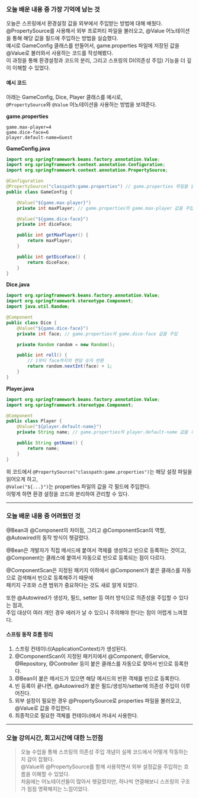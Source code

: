 ### 오늘 배운 내용 중 가장 기억에 남는 것

오늘은 스프링에서 환경설정 값을 외부에서 주입받는 방법에 대해 배웠다.  
@PropertySource를 사용해서 외부 프로퍼티 파일을 불러오고, @Value 어노테이션을 통해 해당 값을 필드에 주입하는 방법을 실습했다.  
예시로 GameConfig 클래스를 만들어서, game.properties 파일에 저장된 값을 @Value로 불러와서 사용하는 코드를 작성해봤다.  
이 과정을 통해 환경설정과 코드의 분리, 그리고 스프링의 DI(의존성 주입) 기능을 더 깊이 이해할 수 있었다.

#### 예시 코드

아래는 GameConfig, Dice, Player 클래스를 예시로,  
`@PropertySource`와 `@Value` 어노테이션을 사용하는 방법을 보여준다.

**game.properties**
```properties
game.max-player=4
game.dice-face=6
player.default-name=Guest
```

**GameConfig.java**
```java
import org.springframework.beans.factory.annotation.Value;
import org.springframework.context.annotation.Configuration;
import org.springframework.context.annotation.PropertySource;

@Configuration
@PropertySource("classpath:game.properties") // game.properties 파일을 읽어옴
public class GameConfig {

    @Value("${game.max-player}")
    private int maxPlayer; // game.properties의 game.max-player 값을 주입

    @Value("${game.dice-face}")
    private int diceFace;

    public int getMaxPlayer() {
        return maxPlayer;
    }

    public int getDiceFace() {
        return diceFace;
    }
}
```

**Dice.java**
```java
import org.springframework.beans.factory.annotation.Value;
import org.springframework.stereotype.Component;
import java.util.Random;

@Component
public class Dice {
    @Value("${game.dice-face}")
    private int face; // game.properties의 game.dice-face 값을 주입

    private Random random = new Random();

    public int roll() {
        // 1부터 face까지의 랜덤 숫자 반환
        return random.nextInt(face) + 1;
    }
}
```

**Player.java**
```java
import org.springframework.beans.factory.annotation.Value;
import org.springframework.stereotype.Component;

@Component
public class Player {
    @Value("${player.default-name}")
    private String name; // game.properties의 player.default-name 값을 주입

    public String getName() {
        return name;
    }
}
```

위 코드에서 `@PropertySource("classpath:game.properties")`는 해당 설정 파일을 읽어오게 하고,  
`@Value("${...}")`는 properties 파일의 값을 각 필드에 주입한다.  
이렇게 하면 환경 설정을 코드와 분리하여 관리할 수 있다.

***

### 오늘 배운 내용 중 어려웠던 것

@Bean과 @Component의 차이점, 그리고 @ComponentScan의 역할, @Autowired의 동작 방식이 헷갈렸다.  

@Bean은 개발자가 직접 메서드에 붙여서 객체를 생성하고 빈으로 등록하는 것이고,  
@Component는 클래스에 붙여서 자동으로 빈으로 등록되는 점이 다르다.  

@ComponentScan은 지정된 패키지 이하에서 @Component가 붙은 클래스를 자동으로 검색해서 빈으로 등록해주기 때문에  
패키지 구조와 스캔 범위가 중요하다는 것도 새로 알게 되었다.  

또한 @Autowired가 생성자, 필드, setter 등 여러 방식으로 의존성을 주입할 수 있다는 점과,  
주입 대상이 여러 개인 경우 에러가 날 수 있으니 주의해야 한다는 점이 어렵게 느껴졌다.


#### 스프링 동작 흐름 정리

1. 스프링 컨테이너(ApplicationContext)가 생성된다.
2. @ComponentScan이 지정된 패키지에서 @Component, @Service, @Repository, @Controller 등이 붙은 클래스를 자동으로 찾아서 빈으로 등록한다.
3. @Bean이 붙은 메서드가 있으면 해당 메서드의 반환 객체를 빈으로 등록한다.
4. 빈 등록이 끝나면, @Autowired가 붙은 필드/생성자/setter에 의존성 주입이 이루어진다.
5. 외부 설정이 필요한 경우 @PropertySource로 properties 파일을 불러오고, @Value로 값을 주입한다.
6. 최종적으로 필요한 객체를 컨테이너에서 꺼내서 사용한다.

***

### 오늘 강의시간, 회고시간에 대한 느낀점

>오늘 수업을 통해 스프링의 의존성 주입 개념이 실제 코드에서 어떻게 작동하는지 감이 잡혔다.  
@Value와 @PropertySource를 함께 사용하면서 외부 설정값을 주입하는 흐름을 이해할 수 있었다.  
처음에는 어노테이션들이 많아서 헷갈렸지만, 하나씩 연결해보니 스프링의 구조가 점점 명확해지는 느낌이었다.
